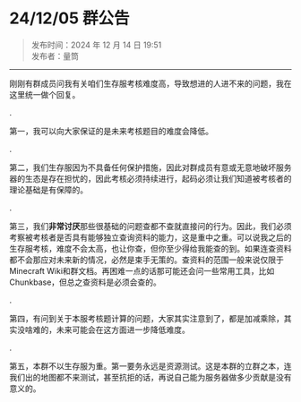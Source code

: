 # 24/12/05 群公告

> 发布时间：2024 年 12 月 14 日 19:51  
  发布者：量筒

---

刚刚有群成员问我有关咱们生存服考核难度高，导致想进的人进不来的问题，我在这里统一做个回复。

.

第一，我可以向大家保证的是未来考核题目的难度会降低。

.

第二，我们生存服因为不具备任何保护措施，因此对群成员有意或无意地破坏服务器的生态是存在担忧的，因此考核必须持续进行，起码必须让我们知道被考核者的理论基础是有保障的。

.

第三，我们**非常讨厌**那些很基础的问题查都不查就直接问的行为。因此，我们必须考察被考核者是否具有能够独立查询资料的能力，这是重中之重。可以说我之后的生存服考核，难度不会太高，也让你查，但你至少得给我能查的到。如果连查资料都不会那应对未来新的情况，必然是束手无策的。查资料的范围一般来说仅限于Minecraft Wiki和群文档。再困难一点的话那可能还会问一些常用工具，比如Chunkbase，但总之查资料是必须会查的。

.

第四，有问到关于本服考核题计算的问题，大家其实注意到了，都是加减乘除，其实没啥难的，未来可能会在这方面进一步降低难度。

.

第五，本群不以生存服为重。第一要务永远是资源测试。这是本群的立群之本，连我们出的地图都不来测试，甚至抗拒的话，再说自己能为服务器做多少贡献是没有意义的。